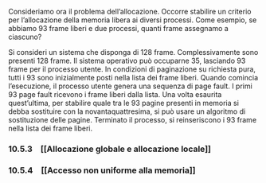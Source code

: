 Consideriamo ora il problema dell’allocazione. Occorre stabilire un criterio per l’allocazione della memoria libera ai diversi processi. Come esempio, se abbiamo 93 frame liberi e due processi, quanti frame assegnamo a ciascuno?

Si consideri un sistema che disponga di 128 frame. 
Complessivamente sono presenti 128 frame. Il sistema operativo può occuparne 35, lasciando 93 frame per il processo utente. 
In condizioni di paginazione su richiesta pura, tutti i 93 sono inizialmente posti nella lista dei frame liberi. Quando comincia l’esecuzione, il processo utente genera una sequenza di page fault. I primi 93 page fault ricevono i frame liberi dalla lista. 
Una volta esaurita quest’ultima, per stabilire quale tra le 93 pagine presenti in memoria si debba sostituire con la novantaquattresima, si può usare un algoritmo di sostituzione delle pagine. Terminato il processo, si reinseriscono i 93 frame nella lista dei frame liberi.
### 10.5.3 [[Allocazione globale e allocazione locale]]
### 10.5.4 [[Accesso non uniforme alla memoria]]